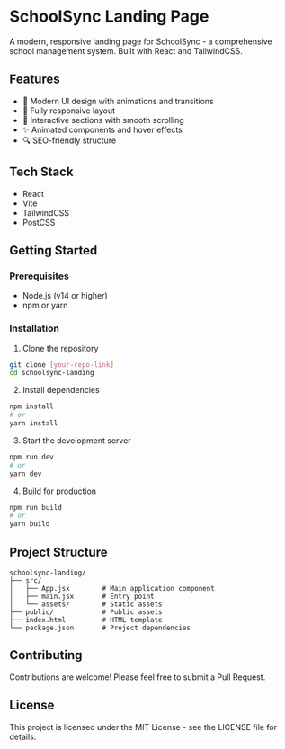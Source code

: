 # SchoolSync Landing Page

A modern, responsive landing page for SchoolSync - a comprehensive school management system. Built with React and TailwindCSS.

## Features

- 🎨 Modern UI design with animations and transitions
- 📱 Fully responsive layout
- 🎯 Interactive sections with smooth scrolling
- ✨ Animated components and hover effects
- 🔍 SEO-friendly structure

## Tech Stack

- React
- Vite
- TailwindCSS
- PostCSS

## Getting Started

### Prerequisites

- Node.js (v14 or higher)
- npm or yarn

### Installation

1. Clone the repository
```bash
git clone [your-repo-link]
cd schoolsync-landing
```

2. Install dependencies
```bash
npm install
# or
yarn install
```

3. Start the development server
```bash
npm run dev
# or
yarn dev
```

4. Build for production
```bash
npm run build
# or
yarn build
```

## Project Structure

```
schoolsync-landing/
├── src/
│   ├── App.jsx        # Main application component
│   ├── main.jsx       # Entry point
│   └── assets/        # Static assets
├── public/            # Public assets
├── index.html         # HTML template
└── package.json       # Project dependencies
```

## Contributing

Contributions are welcome! Please feel free to submit a Pull Request.

## License

This project is licensed under the MIT License - see the LICENSE file for details. 